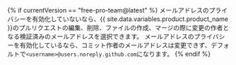 {% if currentVersion == "free-pro-team@latest" %}
メールアドレスのプライバシーを有効化していないなら、{{ site.data.variables.product.product_name }}のプルリクエストの編集、削除、ファイルの作成、マージの際に変更の作者となる検証済みのメールアドレスを選択できます。 メールアドレスのプライバシーを有効化しているなら、コミット作者のメールアドレスは変更できず、デフォルトで`<username>@users.noreply.github.com`になります。
{% endif %}
